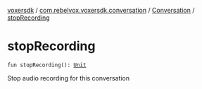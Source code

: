 [voxersdk](../../index.md) / [com.rebelvox.voxersdk.conversation](../index.md) / [Conversation](index.md) / [stopRecording](./stop-recording.md)

# stopRecording

`fun stopRecording(): `[`Unit`](https://kotlinlang.org/api/latest/jvm/stdlib/kotlin/-unit/index.html)

Stop audio recording for this conversation

